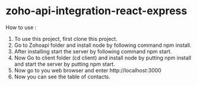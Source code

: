 # zoho-api-integration-react-express

How to use :
1. To use this project, first clone this project.
2. Go to Zohoapi folder and install node by following command npm install.
3. After installing start the server by following command npm start.
4. Now Go to client folder (cd client) and install node by putting npm install and start the server by putting npm start.
5. Now go to you web browser and enter http://localhost:3000
6. Now you can see the table of contacts.
